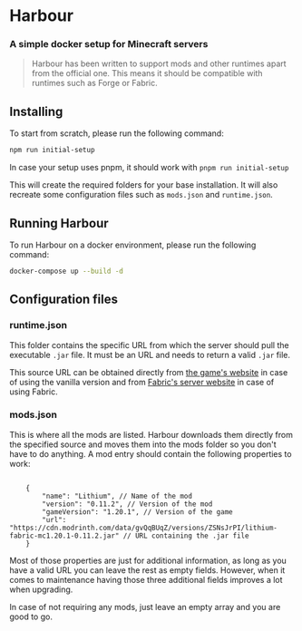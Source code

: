 # Harbour

### A simple docker setup for Minecraft servers

> Harbour has been written to support mods and other runtimes apart from the official one. This means it should be compatible with runtimes such as Forge or Fabric.

## Installing

To start from scratch, please run the following command:

```bash
npm run initial-setup
```

In case your setup uses pnpm, it should work with `pnpm run initial-setup`

This will create the required folders for your base installation. It will also recreate some configuration files such as `mods.json` and `runtime.json`.

## Running Harbour

To run Harbour on a docker environment, please run the following command:

```bash
docker-compose up --build -d
```

## Configuration files

### runtime.json

This folder contains the specific URL from which the server should pull the executable `.jar` file. It must be an URL and needs to return a valid `.jar` file.

This source URL can be obtained directly from [the game's website](https://www.minecraft.net/en-us/download/server) in case of using the vanilla version and from [Fabric's server website](https://fabricmc.net/use/server/) in case of using Fabric.

### mods.json

This is where all the mods are listed. Harbour downloads them directly from the specified source and moves them into the mods folder so you don't have to do anything. A mod entry should contain the following properties to work:

```jsonc

    {
        "name": "Lithium", // Name of the mod
        "version": "0.11.2", // Version of the mod
        "gameVersion": "1.20.1", // Version of the game
        "url": "https://cdn.modrinth.com/data/gvQqBUqZ/versions/ZSNsJrPI/lithium-fabric-mc1.20.1-0.11.2.jar" // URL containing the .jar file
    }
```

Most of those properties are just for additional information, as long as you have a valid URL you can leave the rest as empty fields. However, when it comes to maintenance having those three additional fields improves a lot when upgrading.

In case of not requiring any mods, just leave an empty array and you are good to go.
